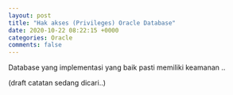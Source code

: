 ```yaml
---
layout: post
title: "Hak akses (Privileges) Oracle Database"
date: 2020-10-22 08:22:15 +0000
categories: Oracle
comments: false
---
```

Database yang implementasi yang baik pasti memiliki keamanan ..

(draft catatan sedang dicari..)
